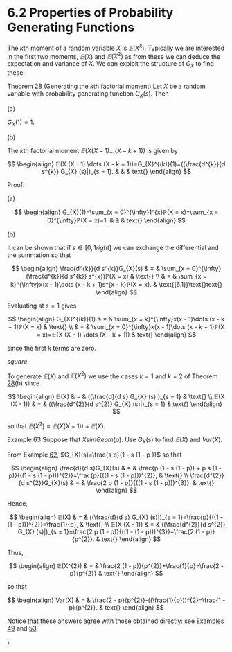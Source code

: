# 6.2 Properties of Probability Generating Functions

The $k$th moment of a random variable $X$ is $𝔼(X^{k} )$.
Typically we are interested in the first two moments,
$𝔼(X)$ and $𝔼(X^{2} )$ as from these we can
deduce the expectation and variance of $X$. We can exploit the structure
of $G_{X}$ to find these.

Theorem 28 (Generating the $k$th factorial moment)
Let $X$ be a random variable with probability generating function
$G_{X}(s )$. Then

(a) 

$G_{X}(1 )=1$.

(b) 

The $k$th factorial moment
$𝔼(X (X - 1) \dots (X - k + 1) )$
is given by

$$
\begin{align}
𝔼(X (X - 1) \dots  (X - k + 1))=G_{X}^{(k)}(1)=((\frac{d^{k}}{d s^{k}} G_{X} (s)|)_{s = 1}. & & & text{}
\end{align}
$$

Proof:

(a) 

$$
\begin{align}
G_{X}(1)=\sum_{x = 0}^{\infty}1^{x}ℙ(X = x)=\sum_{x = 0}^{\infty}ℙ(X = x)=1. & & & text{}
\end{align}
$$

(b) 

It can be shown that if $s\in[ 0, 1 right]$ we can exchange the
differential and the summation so that

$$
\begin{align}
\frac{d^{k}}{d s^{k}}G_{X}(s) & = & \sum_{x = 0}^{\infty}(\frac{d^{k}}{d s^{k}} s^{x})ℙ(X = x) & \text{} \\ & = & \sum_{x = k}^{\infty}x(x - 1)\dots (x - k + 1)s^{x - k}ℙ(X = x). & \text{(6.1)}\text{}text{}
\end{align}
$$

Evaluating at $s=1$ gives

$$
\begin{align}
G_{X}^{(k)}(1) & = & \sum_{x = k}^{\infty}x(x - 1)\dots (x - k + 1)ℙ(X = x) & \text{} \\ & = & \sum_{x = 0}^{\infty}x(x - 1)\dots (x - k + 1)ℙ(X = x)=𝔼(X (X - 1) \dots  (X - k + 1)) & text{}
\end{align}
$$

since the first $k$ terms are zero.

$square$

To generate $𝔼(X)$ and $𝔼(X^{2} )$ we use the
cases $k=1$ and $k=2$ of Theorem [28](#x34-5900128)(b) since

$$
\begin{align}
𝔼(X) & = & ((\frac{d}{d s} G_{X} (s)|)_{s = 1} & \text{} \\ 𝔼(X (X - 1)) & = & ((\frac{d^{2}}{d s^{2}} G_{X} (s)|)_{s = 1} & text{}
\end{align}
$$

so that
$𝔼(X^{2})=𝔼(X (X - 1))+𝔼(X )$.

Example 63 Suppose that $XsimGeom(p )$. Use
$G_{X}(s)$ to find $𝔼(X )$ and
$Var(X )$.

From Example [62](nose20.htm#x33-5800562),
$G_{X}(s)=\frac{s p}{1 - s (1 - p )}$ so that

$$
\begin{align}
\frac{d}{d s}G_{X}(s) & = & \frac{p (1 - s (1 - p)) + p s (1 - p)}{((1 - s (1 - p)))^{2}}=\frac{p}{((1 - s (1 - p)))^{2}}, & \text{} \\ \frac{d^{2}}{d s^{2}}G_{X}(s) & = & \frac{2 p (1 - p)}{((1 - s (1 - p)))^{3}}. & text{}
\end{align}
$$

Hence,

$$
\begin{align}
𝔼(X) & = & ((\frac{d}{d s} G_{X} (s)|)_{s = 1}=\frac{p}{((1 - (1 - p)))^{2}}=\frac{1}{p}, & \text{} \\ 𝔼(X (X - 1)) & = & ((\frac{d^{2}}{d s^{2}} G_{X} (s)|)_{s = 1}=\frac{2 p (1 - p)}{((1 - (1 - p)))^{3}}=\frac{2 (1 - p)}{p^{2}}. & text{}
\end{align}
$$

Thus,

$$
\begin{align}
𝔼(X^{2}) & = & \frac{2 (1 - p)}{p^{2}}+\frac{1}{p}=\frac{2 - p}{p^{2}} & text{}
\end{align}
$$

so that

$$
\begin{align}
Var(X) & = & \frac{2 - p}{p^{2}}-((\frac{1}{p}))^{2}=\frac{1 - p}{p^{2}}. & text{}
\end{align}
$$

Notice that these answers agree with those obtained directly: see
Examples [49](nose17.htm#x29-4900949) and [53](nose18.htm#x30-5201153).

\


